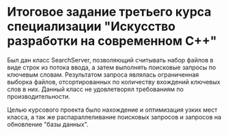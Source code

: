 # Итоговое задание третьего курса специализации "Искусство разработки на современном C++"

Был дан класс SearchServer, позволяющий считывать набор файлов в виде строк из потока ввода, а затем выполнять поисковые запросы по ключевым словам. Результатом запроса являлась ограниченная выборка файлов, отсортированных по количеству вхождений ключевых слов в них. Данный класс не удовлетворял требованиям по производительности.

Целью курсового проекта было нахождение и оптимизация узких мест класса, а так же распараллеливание поисковых запросов и запросов на обновление "базы данных".
